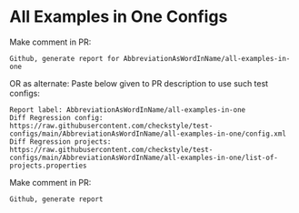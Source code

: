 # All Examples in One Configs
Make comment in PR:
```
Github, generate report for AbbreviationAsWordInName/all-examples-in-one
```
OR as alternate:
Paste below given to PR description to use such test configs:
```
Report label: AbbreviationAsWordInName/all-examples-in-one
Diff Regression config: https://raw.githubusercontent.com/checkstyle/test-configs/main/AbbreviationAsWordInName/all-examples-in-one/config.xml
Diff Regression projects: https://raw.githubusercontent.com/checkstyle/test-configs/main/AbbreviationAsWordInName/all-examples-in-one/list-of-projects.properties
```
Make comment in PR:
```
Github, generate report
```

